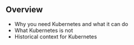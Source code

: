 ## Overview

- Why you need Kubernetes and what it can do
- What Kubernetes is not
- Historical context for Kubernetes
